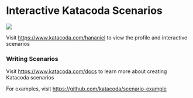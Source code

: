 # Interactive Katacoda Scenarios

[![](http://shields.katacoda.com/katacoda/hananiel/count.svg)](https://www.katacoda.com/hananiel "Get your profile on Katacoda.com")

Visit https://www.katacoda.com/hananiel to view the profile and interactive scenarios

### Writing Scenarios
Visit https://www.katacoda.com/docs to learn more about creating Katacoda scenarios

For examples, visit https://github.com/katacoda/scenario-example
